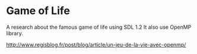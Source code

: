 Game of Life
============

A research about the famous game of life using SDL 1.2
It also use OpenMP library. 

http://www.regisblog.fr/post/blog/article/un-jeu-de-la-vie-avec-openmp/



